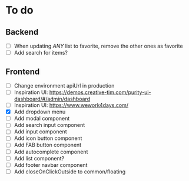 # To do

## Backend
- [ ] When updating *ANY* list to favorite, remove the other ones as favorite
- [ ] Add search for items?

## Frontend
- [ ] Change environment apiUrl in production
- [ ] Inspiration UI: https://demos.creative-tim.com/purity-ui-dashboard/#/admin/dashboard
- [ ] Inspiration UI: https://www.wework4days.com/
- [x] Add dropdown menu
- [ ] Add modal component
- [ ] Add search input component
- [ ] Add input component
- [ ] Add icon button component
- [ ] Add FAB button component
- [ ] Add autocomplete component
- [ ] Add list component?
- [ ] Add footer navbar component
- [ ] Add closeOnClickOutside to common/floating
